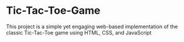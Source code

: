 # Tic-Tac-Toe-Game
This project is a simple yet engaging web-based implementation of the classic Tic-Tac-Toe game using HTML, CSS, and JavaScript
